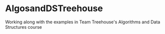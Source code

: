 # AlgosandDSTreehouse
Working along with the examples in Team Treehouse's Algorithms and Data Structures course
